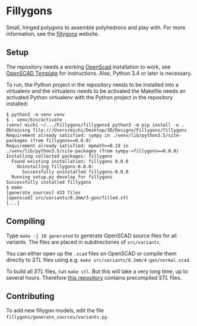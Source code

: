 # Fillygons

Small, hinged polygons to assemble polyhedrons and play with. For more information, see the [fillygons](https://fillygons.ch/) website.


## Setup

The repository needs a working [OpenScad](http://www.openscad.org/) installation to work, see [OpenSCAD Template](https://github.com/Feuermurmel/openscad-template) for instructions. Also, Python 3.4 or later is necessary.

To run, the Python project in the repository needs to be installed into a virtualenv and the virtualenv needs to be activated the Makefile needs an activated Python virtualenv with the Python project in the repository installed:

    $ python3 -m venv venv
    $ . venv/bin/activate
    (venv) michi ~/.../Fillygons/fillygons$ python3 -m pip install -e .
    Obtaining file:///Users/michi/Desktop/3D/Designs/Fillygons/fillygons
    Requirement already satisfied: sympy in ./venv/lib/python3.5/site-packages (from fillygons==0.0.0)
    Requirement already satisfied: mpmath>=0.19 in ./venv/lib/python3.5/site-packages (from sympy->fillygons==0.0.0)
    Installing collected packages: fillygons
      Found existing installation: fillygons 0.0.0
        Uninstalling fillygons-0.0.0:
          Successfully uninstalled fillygons-0.0.0
      Running setup.py develop for fillygons
    Successfully installed fillygons
    $ make
    [generate_sources] 433 files
    [openscad] src/variants/0.2mm/3-gon/filled.stl
    [...]


## Compiling

Type `make -j 10 generated` to generate OpenSCAD source files for all variants. The files are placed in subdirectories of `src/variants`.

You can either open up the `.scad` files on OpenSCAD or compile them directly to _STL_ files using e.g. `make src/variants/0.2mm/4-gon/normal.scad`.

To build all _STL_ files, run `make stl`. But this will take a very long time, up to several hours.
Therefore [this repository](https://github.com/Fillygons/fillygons-stl) contains precompiled _STL_ files.


## Contributing

To add new fillygon models, edit the file `fillygons/generate_sources/variants.py`.
